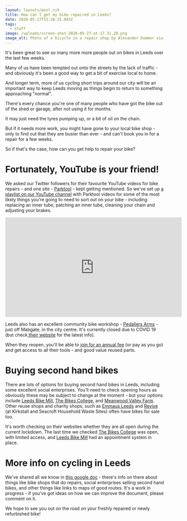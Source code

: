 ```yaml
---
layout: layouts/post.njk
title: How can I get my bike repaired in Leeds?
date: 2020-05-27T15:28:25.043Z
tags:
  - stuff
image: /uploads/screen-shot-2020-05-27-at-17.31.20.png
image_alt: Photo of a bicycle in a repair shop by Alexander Dummer via Canva
---
```


It's been great to see so many more more people out on bikes in Leeds over the last few weeks.

Many of us have been tempted out onto the streets by the lack of traffic - and obviously it's been a good way to get a bit of exercise local to home.

And longer term, more of us cycling short trips around our city will be an important way to keep Leeds moving as things begin to return to something approaching "normal".

There's every chance you're one of many people who have got the bike out of the shed or garage, after not using it for months.

It may just need the tyres pumping up, or a bit of oil on the chain.

But if it needs more work, you might have gone to your local bike shop - only to find out that they are busier than ever - and can't book you in for a repair for a few weeks.

So if that's the case, how can you get help to repair your bike?

# Fortunately, YouTube is your friend!

We asked our Twitter followers for their favourite YouTube videos for bike repairs - and one site - [Parktool](https://www.youtube.com/channel/UCzaZ1sPWEuZN-I8_XT6AH8g) - kept getting mentioned. So we've set up [a playlist on our YouTube channel](https://www.youtube.com/watch?v=58STtUM-Wow&list=PLcImqkHEpk0oQIsgpywzt7XMD0cBbP5-k) with Parktool videos for some of the most likely things you're going to need to sort out on your bike - including replacing an inner tube, patching an inner tube, cleaning your chain and adjusting your brakes.

<iframe width="560" height="315" src="https://www.youtube.com/embed/58STtUM-Wow" frameborder="0" allow="accelerometer; autoplay; encrypted-media; gyroscope; picture-in-picture" allowfullscreen></iframe>

Leeds also has an excellent community bike workshop - [Pedallers Arms](https://pedallers-arms.org/) - just off Mabgate, in the city centre. It's currently closed due to COVID 19 (but check[ their website](https://pedallers-arms.org/) for the latest info).

When they reopen, you'll be able to [join for an annual fee](https://pedallers-arms.org/membership/) (or pay as you go) and get access to all their tools - and good value reused parts.

# Buying second hand bikes

There are lots of options for buying second hand bikes in Leeds, including some excellent social enterprises. You'll need to check opening hours as obviously these may be subject to change at the moment - but your options include [Leeds Bike Mill](https://leedsbikemill.org/), [The Bikes College](https://thebikescollege.org/), and [Meanwood Valley Farm](https://www.mvuf.org.uk/education/bikes/). Other reuse shops and charity shops, such as [Emmaus Leeds](https://emmaus.org.uk/leeds/) and [Revive](http://www.reviveleeds.co.uk/) (at Kirkstall and Seacroft Household Waste Sites) often have bikes for sale too.

It's worth checking on their websites whether they are all open during the current lockdown. The last time we checked [The Bikes College](https://thebikescollege.org/) was open, with limited access, and [Leeds Bike Mill](https://leedsbikemill.org/) had an appointment system in place.

# More info on cycling in Leeds

We've shared all we know in [this google doc](https://docs.google.com/document/d/1DRh1Bqn-x5GmX1JNFytPCMuKxXsMs1KiVyKgNgBEgVs/edit) - there's info on there about things like bike shops that do repairs, social enterprises selling second hand bikes, and other things like links to maps of good routes. It's a work in progress - if you've got ideas on how we can improve the document, please comment on it.

We hope to see you out on the road on your freshly repaired or newly refurbished bike!
